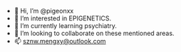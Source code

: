 - 👋 Hi, I’m @pigeonxx
- 👀 I’m interested in EPIGENETICS.
- 🌱 I’m currently learning psychiatry.
- 💞️ I’m looking to collaborate on these mentioned areas.
- 📫 sznw.mengxy@outlook.com

<!---
pigeonxx/pigeonxx is a ✨ special ✨ repository because its `README.md` (this file) appears on your GitHub profile.
You can click the Preview link to take a look at your changes.
--->
